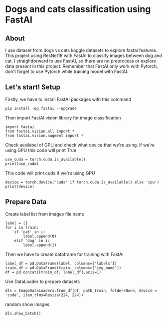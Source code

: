 # Dogs and cats classification using FastAI
## About
I use dataset from dogs vs cats kaggle datasets to explore fastai features. This project using ResNet18 with FastAI to classify images between dog and cat. I straightforward to use FastAI, so there are no preprocess or explore data present in this project. Remember that FastAI only work with Pytorch, don't forget to use Pytorch while training model with FastAI. 
## Let's start! Setup
Firstly, we have to install FastAI packages with this command
```
pip install -qq fastai --upgrade
```
Then import FastAI vision library for image classification
```
import fastai
from fastai.vision.all import *
from fastai.vision.augment import *
```
Check availabel of GPU and check what device that we're using. If we're using GPU this code will print True 
```
use_cuda = torch.cuda.is_available()
print(use_cuda)
```
This code will print cuda if we're using GPU
```
device = torch.device('cuda' if torch.cuda.is_available() else 'cpu')
print(device)
```
## Prepare Data
Create label list from images file name
```
label = []
for i in train:
    if 'cat' in i:
        label.append(0)
    elif 'dog' in i:
        label.append(1)
```
Then we have to create dataframe for training with FastAI
```
label_df = pd.DataFrame(label, columns=['labels'])
train_df = pd.DataFrame(train, columns=['img_name'])
df = pd.concat([train_df, label_df],axis=1)
```
Use DataLoader to prepare datasets
```
dls = ImageDataLoaders.from_df(df, path_train, folder=None, device = 'cuda', item_tfms=Resize(224, 224))
```
random show images
```
dls.show_batch()
```
